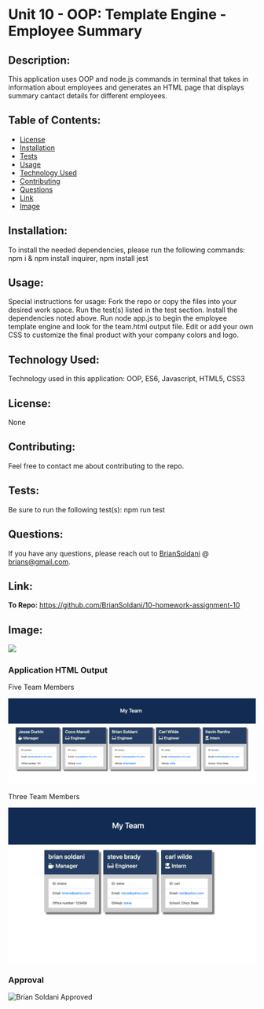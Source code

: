 # Unit 10 - OOP: Template Engine - Employee Summary
    
## Description: 

This application uses OOP and node.js commands in terminal that takes in information about employees and generates an HTML page that displays summary cantact details for different employees. 
    
## Table of Contents: 

* [License](#license)
* [Installation](#installation)
* [Tests](#tests)
* [Usage](#usage)
* [Technology Used](#technology-used)
* [Contributing](#contributing)
* [Questions](#questions)
* [Link](#link)
* [Image](#image)

    
## Installation: 

To install the needed dependencies, please run the following commands:  npm i & npm install inquirer, npm install jest
    
## Usage: 
    
Special instructions for usage:  Fork the repo or copy the files into your desired work space. Run the test(s) listed in the test section. Install the dependencies noted above. Run node app.js to begin the employee template engine and look for the team.html output file. Edit or add your own CSS to customize the final product with your company colors and logo.

## Technology Used: 
    
Technology used in this application: OOP, ES6, Javascript, HTML5, CSS3
    
## License: 
    
None
    
## Contributing: 

Feel free to contact me about contributing to the repo.
    
## Tests: 

Be sure to run the following test(s): npm run test
    
## Questions: 
    
If you have any questions, please reach out to [BrianSoldani](https://github.com/BrianSoldani) @ brians@gmail.com.

## Link: 

**To Repo:** https://github.com/BrianSoldani/10-homework-assignment-10

## Image:

![](/images/oop_employee_template.gif)



### Application HTML Output

Five Team Members

![](/images/5team_members.jpg)


Three Team Members

![](/images/3team_members.jpg)


### Approval

![Brian Soldani Approved](https://img.shields.io/badge/Brian%20Soldani-Approved-brightgreen)